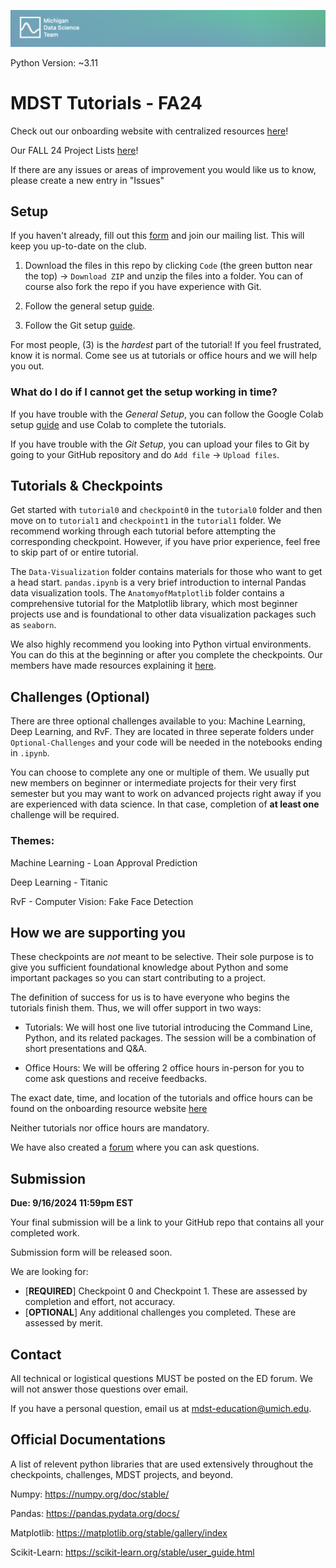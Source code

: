 ![header](https://github.com/MichiganDataScienceTeam/MDST-Tutorials/blob/main/asset/header.png?raw=true)

Python Version: ~3.11

# MDST Tutorials - FA24

Check out our onboarding website with centralized resources [here](https://mdst-club.notion.site/MDST-Onboarding-3d1b3591dd224115a548325a7d66a723)!

Our FALL 24 Project Lists [here](https://mdst-club.notion.site/Fall-2024-Project-Directory-734d91c7dd6f4991b98eef461504a1eb)!

If there are any issues or areas of improvement you would like us to know, please create a new entry in "Issues" 

## Setup

If you haven't already, fill out this [form](https://forms.gle/pcpfjMwrXobyvn9N9) and join our mailing list. This will keep you up-to-date on the club.

1. Download the files in this repo by clicking `Code` (the green button near the top) -> `Download ZIP` and unzip the files into a folder. You can of course also fork the repo if you have experience with Git.

2. Follow the general setup [guide](https://mdst-club.notion.site/General-Setup-Guide-f801e1c932e440ab8387330b41fcbe77).

3. Follow the Git setup [guide](https://www.notion.so/mdst-club/Git-Setup-Guide-fa635f302a74491fb018892cd1da4697).

For most people, (3) is the _hardest_ part of the tutorial! If you feel frustrated, know it is normal. Come see us at tutorials or office hours and we will help you out.

### What do I do if I cannot get the setup working in time?

If you have trouble with the _General Setup_, you can follow the Google Colab setup [guide](https://docs.google.com/document/d/14ely7Xi_r1AFLAsMrKuHHcwqgAMnWV4QrbnK_uTJzYc/edit?usp=sharing) and use Colab to complete the tutorials.

If you have trouble with the _Git Setup_, you can upload your files to Git by going to your GitHub repository and do `Add file` -> `Upload files`.

## Tutorials & Checkpoints

Get started with `tutorial0` and `checkpoint0` in the `tutorial0` folder and then move on to `tutorial1` and `checkpoint1` in the `tutorial1` folder. We recommend working through each tutorial before attempting the corresponding checkpoint. However, if you have prior experience, feel free to skip part of or entire tutorial.

The `Data-Visualization` folder contains materials for those who want to get a head start. `pandas.ipynb` is a very brief introduction to internal Pandas data visualization tools. The `AnatomyofMatplotlib` folder contains a comprehensive tutorial for the Matplotlib library, which most beginner projects use and is foundational to other data visualization packages such as `seaborn`.

We also highly recommend you looking into Python virtual environments. You can do this at the beginning or after you complete the checkpoints. Our members have made resources explaining it [here](https://www.notion.so/mdst-club/Python-Virtual-Environment-2afafcef293f4f6ca03cec867a51fe4f).

## Challenges (Optional)

There are three optional challenges available to you: Machine Learning, Deep Learning, and RvF. They are located in three seperate folders under `Optional-Challenges` and your code will be needed in the notebooks ending in `.ipynb`.

You can choose to complete any one or multiple of them. We usually put new members on beginner or intermediate projects for their very first semester but you may want to work on advanced projects right away if you are experienced with data science. In that case, completion of **at least one** challenge will be required.

### Themes:

Machine Learning - Loan Approval Prediction

Deep Learning - Titanic

RvF - Computer Vision: Fake Face Detection

## How we are supporting you

These checkpoints are _not_ meant to be selective. Their sole purpose is to give you sufficient foundational knowledge about Python and some important packages so you can start contributing to a project.

The definition of success for us is to have everyone who begins the tutorials finish them. Thus, we will offer support in two ways:

-   Tutorials: We will host one live tutorial introducing the Command Line, Python, and its related packages. The session will be a combination of short presentations and Q&A.

-   Office Hours: We will be offering 2 office hours in-person for you to come ask questions and receive feedbacks.

The exact date, time, and location of the tutorials and office hours can be found on the onboarding resource website [here](https://mdst-club.notion.site/MDST-Onboarding-3d1b3591dd224115a548325a7d66a723)

Neither tutorials nor office hours are mandatory.

We have also created a [forum](https://edstem.org/us/join/jxVrDG) where you can ask questions.

## Submission

**Due: 9/16/2024 11:59pm EST**

Your final submission will be a link to your GitHub repo that contains all your completed work.

Submission form will be released soon.

We are looking for:

-   [**REQUIRED**] Checkpoint 0 and Checkpoint 1. These are assessed by completion and effort, not accuracy.
-   [**OPTIONAL**] Any additional challenges you completed. These are assessed by merit.

## Contact

All technical or logistical questions MUST be posted on the ED forum. We will not answer those questions over email.

If you have a personal question, email us at mdst-education@umich.edu.


## Official Documentations

A list of relevent python libraries that are used extensively throughout the checkpoints, challenges, MDST projects, and beyond.

Numpy: https://numpy.org/doc/stable/

Pandas: https://pandas.pydata.org/docs/

Matplotlib: https://matplotlib.org/stable/gallery/index

Scikit-Learn: https://scikit-learn.org/stable/user_guide.html
